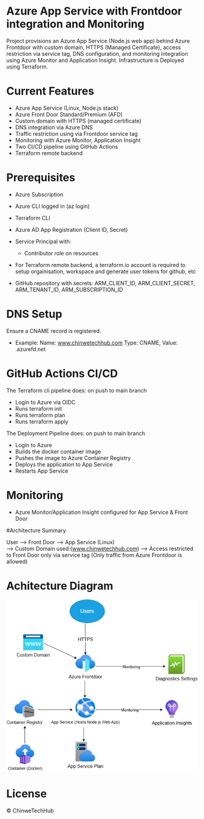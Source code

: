 
# Azure App Service with Frontdoor integration and Monitoring
Project provisions an Azure App Service (Node.js web app) behind Azure Frontdoor with 
custom domain, HTTPS (Managed Certificate), access restriction via service tag, DNS configuration, and monitoring integration using Azure Monitor and Application Insight.
Infrastructure is Deployed using Terraform. 

# Current Features
- Azure App Service (Linux, Node.js stack)
- Azure Front Door Standard/Premium (AFD)
- Custom domain with HTTPS (managed certificate)
- DNS integration via Azure DNS
- Traffic restriction using via Frontdoor service tag
- Monitoring with Azure Monitor, Application Insight
- Two CI/CD pipeline using GitHub Actions
- Terraform remote backend 

# Prerequisites
- Azure Subscription
- Azure CLI logged in (az login)
- Terraform CLI
- Azure AD App Registration (Client ID, Secret)
- Service Principal with:
  - Contributor role on resources
- For Terraform remote backend, a terraform.io account is required to setup orgainisation, workspace and generate user tokens for github, etc 

- GitHub repository with secrets:
ARM_CLIENT_ID,
ARM_CLIENT_SECRET,
ARM_TENANT_ID,
ARM_SUBSCRIPTION_ID

# DNS Setup
Ensure a CNAME record is registered.
- Example: Name: www.chinwetechhub.com Type: CNAME, 
Value: <your-frontdoor-endpoint>.azurefd.net

# GitHub Actions CI/CD
The Terraform cli pipeline does: on push to main branch
- Login to Azure via OIDC
- Runs terraform init
- Runs terraform plan
- Runs terraform apply

The Deployment Pipeline does: on push to main branch
- Login to Azure
- Builds the docker container image
- Pushes the image to Azure Container Registry
- Deploys the application to App Service
- Restarts App Service

# Monitoring
- Azure Monitor/Application Insight configured for App Service & Front Door



#Architecture Summary

User --> Front Door --> App Service (Linux)  
    \--> Custom Domain used:(www.chinwetechhub.com)
    \--> Access restricted to Front Door only via service tag (Only traffic from Azure Frontdoor is allowed)


# Achitecture Diagram
![img.png](img.png)

# License
© ChinweTechHub